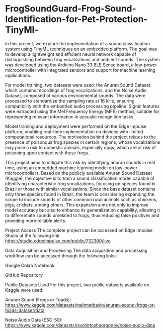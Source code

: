 # FrogSoundGuard-Frog-Sound-Identification-for-Pet-Protection-TinyMl-
In this project, we explore the implementation of a sound classification system using TinyML techniques on an embedded platform. The goal was to develop a lightweight and efficient neural network capable of distinguishing between frog vocalizations and ambient sounds. The system was developed using the Arduino Nano 33 BLE Sense board, a low-power microcontroller with integrated sensors and support for machine learning applications.

For model training, two datasets were used: the Anuran Sound Dataset, which contains recordings of frog vocalizations, and the Noise Audio Dataset, composed of various environmental sounds. The data were processed to standardize the sampling rate at 16 kHz, ensuring compatibility with the embedded audio processing pipeline. Signal features were extracted using the Mel Frequency Energy (MFE) method, suitable for representing relevant information in acoustic recognition tasks.

Model training and deployment were performed on the Edge Impulse platform, enabling real-time implementation on devices with limited computational resources. The motivation behind the project relates to the presence of poisonous frog species in certain regions, whose vocalizations may pose a risk to domestic animals, especially dogs, which are at risk of poisoning upon contact with these frogs.

This project aims to mitigate this risk by identifying anuran sounds in real time, using an embedded machine learning model on low-power microcontrollers. Based on the publicly available Anuran Sound Dataset (Kaggle), the objective is to train a sound classification model capable of identifying characteristic frog vocalizations, focusing on species found in Brazil or those with similar vocalizations. Since the base dataset contains only three species found in Brazil, the team is considering expanding the scope to include sounds of other common rural animals such as chickens, pigs, crickets, among others. This expansion aims not only to improve model accuracy but also to enhance its generalization capability, allowing it to differentiate sounds unrelated to frogs, thus reducing false positives and providing more reliable alerts.

Project Access
The complete project can be accessed on Edge Impulse Studio at the following link:
https://studio.edgeimpulse.com/public/732300/live

Data Acquisition and Processing
The data acquisition and processing workflow can be accessed through the following links:

Google Colab Notebook

GitHub Repository

Public Datasets Used
For this project, two public datasets available on Kaggle were used:

Anuran Sound (Frogs or Toads):
https://www.kaggle.com/datasets/mehmetbayin/anuran-sound-frogs-or-toads-dataset/data

Noise Audio Data (ESC-50):
https://www.kaggle.com/datasets/javohirtoshqorgonov/noise-audio-data

